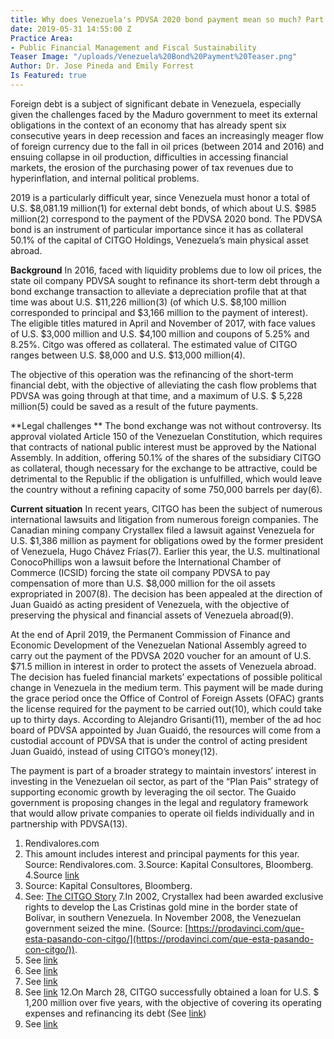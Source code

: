 ```yaml
---
title: Why does Venezuela's PDVSA 2020 bond payment mean so much? Part II
date: 2019-05-31 14:55:00 Z
Practice Area:
- Public Financial Management and Fiscal Sustainability
Teaser Image: "/uploads/Venezuela%20Bond%20Payment%20Teaser.png"
Author: Dr. Jose Pineda and Emily Forrest
Is Featured: true
---
```


Foreign debt is a subject of significant debate in Venezuela, especially given the challenges faced by the Maduro government to meet its external obligations in the context of an economy that has already spent six consecutive years in deep recession and faces an increasingly meager flow of foreign currency due to the fall in oil prices (between 2014 and 2016) and ensuing collapse in oil production, difficulties in accessing financial markets, the erosion of the purchasing power of tax revenues due to hyperinflation, and internal political problems.

2019 is a particularly difficult year, since Venezuela must honor a total of U.S. $8,081.19 million(1) for external debt bonds, of which about U.S. $985 million(2)  correspond to the payment of the PDVSA 2020 bond. The PDVSA bond is an instrument of particular importance since it has as collateral 50.1% of the capital of CITGO Holdings, Venezuela’s main physical asset abroad.

**Background**
In 2016, faced with liquidity problems due to low oil prices, the state oil company PDVSA sought to refinance its short-term debt through a bond exchange transaction to alleviate a depreciation profile that at that time was about U.S. $11,226 million(3)  (of which U.S. $8,100 million corresponded to principal and $3,166 million to the payment of interest). The eligible titles matured in April and November of 2017, with face values of U.S. $3,000 million and U.S. $4,100 million and coupons of 5.25% and 8.25%. Citgo was offered as collateral.  The estimated value of CITGO ranges between U.S. $8,000 and U.S. $13,000 million(4). 

The objective of this operation was the refinancing of the short-term financial debt, with the objective of alleviating the cash flow problems that PDVSA was going through at that time, and a maximum of U.S. $ 5,228 million(5) could be saved as a result of the future payments.

**Legal challenges **
The bond exchange was not without controversy. Its approval violated Article 150 of the Venezuelan Constitution, which requires that contracts of national public interest must be approved by the National Assembly. In addition, offering 50.1% of the shares of the subsidiary CITGO as collateral, though necessary for the exchange to be attractive, could be detrimental to the Republic if the obligation is unfulfilled, which would leave the country without a refining capacity of some 750,000 barrels per day(6). 

**Current situation**
In recent years, CITGO has been the subject of numerous international lawsuits and litigation from numerous foreign companies. The Canadian mining company Crystallex filed a lawsuit against Venezuela for U.S. $1,386 million as payment for obligations owed by the former president of Venezuela, Hugo Chávez Frías(7). Earlier this year, the U.S. multinational ConocoPhillips won a lawsuit before the International Chamber of Commerce (ICSID) forcing the state oil company PDVSA to pay compensation of more than U.S. $8,000 million for the oil assets expropriated in 2007(8). The decision has been appealed at the direction of Juan Guaidó as acting president of Venezuela, with the objective of preserving the physical and financial assets of Venezuela abroad(9). 

At the end of April 2019, the Permanent Commission of Finance and Economic Development of the Venezuelan National Assembly agreed to carry out the payment of the PDVSA 2020 voucher for an amount of U.S. $71.5 million in interest in order to protect the assets of Venezuela abroad. The decision has fueled financial markets’ expectations of possible political change in Venezuela in the medium term. This payment will be made during the grace period once the Office of Control of Foreign Assets (OFAC) grants the license required for the payment to be carried out(10), which could take up to thirty days. According to Alejandro Grisanti(11), member of the ad hoc board of PDVSA appointed by Juan Guaidó, the resources will come from a custodial account of PDVSA that is under the control of acting president Juan Guaidó, instead of using CITGO’s money(12). 

The payment is part of a broader strategy to maintain investors’ interest in investing in the Venezuelan oil sector, as part of the “Plan Pais” strategy of supporting economic growth by leveraging the oil sector. The Guaido government is proposing changes in the legal and regulatory framework that would allow private companies to operate oil fields individually and in partnership with PDVSA(13).  

1. Rendivalores.com
2. This amount includes interest and principal payments for this year. Source: Rendivalores.com.
3.Source: Kapital Consultores, Bloomberg.
4.Source [link](https://www.larepublica.co/globoeconomia/citgo-consigue-credito-de-us1200-millones-para-financiar-operaciones-y-gestionar-deuda-2845166)
5. Source: Kapital Consultores, Bloomberg.
6. See: [The CITGO Story](https://www.citgo.com/WebOther/ECards/citgostory44.pdf)
7.In 2002, Crystallex had been awarded exclusive rights to develop the Las Cristinas gold mine in the border state of Bolívar, in southern Venezuela. In November 2008, the Venezuelan government seized the mine. (Source: [https://prodavinci.com/que-esta-pasando-con-citgo/](https://prodavinci.com/que-esta-pasando-con-citgo/)).
8. See [link](https://elpais.com/internacional/2018/05/11/america/1526069049_337653.html)
9. See [link](https://lta.reuters.com/articulo/venezuela-petroleo-idLTAKCN1RS2BX)
10. See [link](https://www.laprensalara.com.ve/2019/04/asamblea-nacional-autoriza-pago-de-bono-pdvsa-2020/)
11. See [link](https://www.bloomberg.com/latam/blog/guaido-busca-dar-un-salvavidas-al-unico-bono-al-dia-de-venezuela/)
12.On March 28, CITGO successfully obtained a loan for U.S. $ 1,200 million over five years, with the objective of covering its operating expenses and refinancing its debt (See [link](https://www.larepublica.co/globoeconomia/citgo-consigue-credito-de-us1200-millones-para-financiar-operaciones-y-gestionar-deuda-2845166))
13. See [link](https://www.reuters.com/article/venezuela-politics-energy-law/venezuelas-guaido-moves-to-re-open-energy-industry-document-idUSL1N20Z07Y)
